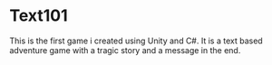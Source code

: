 # Text101
This is the first game i created using Unity and C#. It is a text based adventure game with a tragic story and a message in the end.
